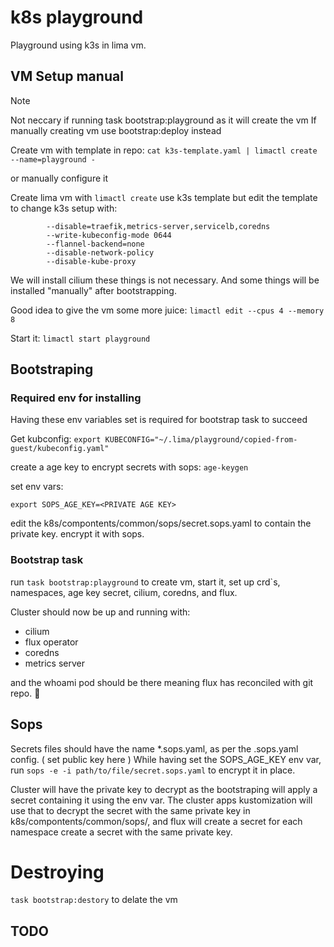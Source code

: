 # k8s playground

Playground using k3s in lima vm.

## VM Setup manual

> [!NOTE]
> Not neccary if running task bootstrap:playground as it will create the vm
> If manually creating vm use bootstrap:deploy instead

Create vm with template in repo:
`cat k3s-template.yaml | limactl create --name=playground -`

or manually configure it

Create lima vm with `limactl create`
use k3s template but edit the template to change k3s setup with:

```
        --disable=traefik,metrics-server,servicelb,coredns
        --write-kubeconfig-mode 0644
        --flannel-backend=none
        --disable-network-policy
        --disable-kube-proxy
```

We will install cilium these things is not necessary. And some things will be installed "manually" after bootstrapping.

Good idea to give the vm some more juice: `limactl edit --cpus 4 --memory 8`

Start it: `limactl start playground`

## Bootstraping

### Required env for installing

Having these env variables set is required for bootstrap task to succeed

Get kubconfig:
`export KUBECONFIG="~/.lima/playground/copied-from-guest/kubeconfig.yaml"`

create a age key to encrypt secrets with sops:
`age-keygen`

set env vars:

`export SOPS_AGE_KEY=<PRIVATE AGE KEY>`

edit the k8s/compontents/common/sops/secret.sops.yaml to contain the private key.
encrypt it with sops.

### Bootstrap task

run `task bootstrap:playground` to create vm, start it, set up crd`s, namespaces, age key secret, cilium, coredns, and flux.

Cluster should now be up and running with:

- cilium
- flux operator
- coredns
- metrics server

and the whoami pod should be there meaning flux has reconciled with git repo. 🥳

## Sops

Secrets files should have the name *.sops.yaml, as per the .sops.yaml config. ( set public key here )
While having set the SOPS_AGE_KEY env var, run `sops -e -i path/to/file/secret.sops.yaml` to encrypt it in place.

Cluster will have the private key to decrypt as the bootstraping will apply a secret containing it using the env var.
The cluster apps kustomization will use that to decrypt the secret with the same private key in k8s/compontents/common/sops/, and flux will create a secret for each namespace create a secret with the same private key.

# Destroying

`task bootstrap:destory` to delate the vm

## TODO
